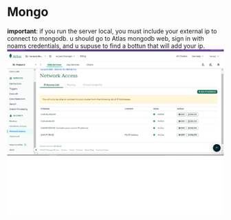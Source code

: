 # Mongo
**important**: if you run the server local, you must include your external ip to connect to mongodb. 
u should go to Atlas mongodb web, sign in with noams credentials, and u supuse to find a bottun that will add your ip.
![alt text](add_ip.png)

